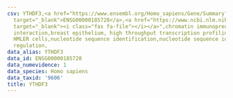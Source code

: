 ```yaml
---
csv: YTHDF3,<a href="https://www.ensembl.org/Homo_sapiens/Gene/Summary?db=core;g=ENSG00000185728"
  target="_blank">ENSG00000185728</a>,<a href="https://www.ncbi.nlm.nih.gov/pubmed/22863008"
  target="_blank"><i class="fas fa-file"></i></a>",chromatin immunoprecipitation assay,direct
  interaction,breast epithelium, high throughput transcription profiling by microarray,
  HMLER cells,nucleotide sequence identification,nucleotide sequence identification,transcriptional
  regulation,
data_alias: YTHDF3
data_id: ENSG00000185728
data_numevidence: 1
data_species: Homo sapiens
data_taxid: '9606'
title: YTHDF3
---
```

